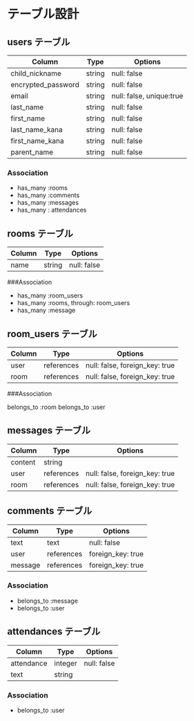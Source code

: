 # テーブル設計

## users テーブル

| Column                  | Type   | Options                  |
| ----------------------- | ------ | ------------------------ |
| child_nickname          | string | null: false              |
| encrypted_password      | string | null: false              |
| email                   | string | null: false, unique:true |
| last_name               | string | null: false              |
| first_name              | string | null: false              |
| last_name_kana          | string | null: false              |
| first_name_kana         | string | null: false              |
| parent_name             | string | null: false              |

### Association

- has_many :rooms
- has_many :comments
- has_many :messages
- has_many : attendances

## rooms テーブル

| Column   | Type   | Options     |
| -------  | -----  | ----------  |
| name     | string | null: false |

###Association

- has_many :room_users
- has_many :rooms, through: room_users
- has_many :message

## room_users テーブル

| Column   | Type       | Options                        |
| -------- | ---------- | ------------------------------ |
| user     | references | null: false, foreign_key: true |
| room     | references | null: false, foreign_key: true |

###Association

belongs_to :room
belongs_to :user 

## messages テーブル

| Column   | Type       | Options                        |
| -------- | ---------- | ------------------------------ |
| content  | string     |                                |
| user     | references | null: false, foreign_key: true |
| room     | references | null: false, foreign_key: true |



## comments テーブル

| Column      | Type       | Options                      |
| ----------- | ---------- | ---------------------------- |
| text        | text       | null: false                  |
| user        | references | foreign_key: true            |
| message     | references | foreign_key: true            |

### Association

- belongs_to :message
- belongs_to :user


## attendances テーブル

| Column     | Type       | Options      |
| ---------- | ---------- | ------------ |
| attendance | integer    | null: false  |
| text       | string     |              |

### Association


- belongs_to :user
